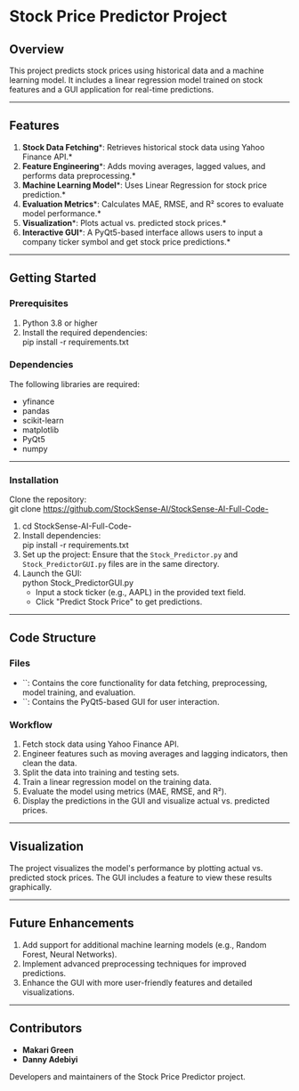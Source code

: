 # **Stock Price Predictor Project**

## **Overview**

This project predicts stock prices using historical data and a machine learning model. It includes a linear regression model trained on stock features and a GUI application for real-time predictions.

---

## **Features**

1. **Stock Data Fetching**\*: Retrieves historical stock data using Yahoo Finance API.\*  
2. **Feature Engineering**\*: Adds moving averages, lagged values, and performs data preprocessing.\*  
3. **Machine Learning Model**\*: Uses Linear Regression for stock price prediction.\*  
4. **Evaluation Metrics**\*: Calculates MAE, RMSE, and R² scores to evaluate model performance.\*  
5. **Visualization**\*: Plots actual vs. predicted stock prices.\*  
6. **Interactive GUI**\*: A PyQt5-based interface allows users to input a company ticker symbol and get stock price predictions.\*

---

## **Getting Started**

### **Prerequisites**

1. Python 3.8 or higher  
2. Install the required dependencies:  
   pip install \-r requirements.txt

### **Dependencies**

The following libraries are required:

* yfinance  
* pandas  
* scikit-learn  
* matplotlib  
* PyQt5  
* numpy

---

### **Installation**

Clone the repository:  
git clone https://github.com/StockSense-AI/StockSense-AI-Full-Code-

1. cd StockSense-AI-Full-Code-  
2. Install dependencies:  
   pip install \-r requirements.txt  
3. Set up the project: Ensure that the `Stock_Predictor.py` and `Stock_PredictorGUI.py` files are in the same directory.  
4. Launch the GUI:  
   python Stock\_PredictorGUI.py  
   * Input a stock ticker (e.g., AAPL) in the provided text field.  
   * Click "Predict Stock Price" to get predictions.

---

## **Code Structure**

### **Files**

* \`\`: Contains the core functionality for data fetching, preprocessing, model training, and evaluation.  
* \`\`: Contains the PyQt5-based GUI for user interaction.

### **Workflow**

1. Fetch stock data using Yahoo Finance API.  
2. Engineer features such as moving averages and lagging indicators, then clean the data.  
3. Split the data into training and testing sets.  
4. Train a linear regression model on the training data.  
5. Evaluate the model using metrics (MAE, RMSE, and R²).  
6. Display the predictions in the GUI and visualize actual vs. predicted prices.

---

## **Visualization**

The project visualizes the model's performance by plotting actual vs. predicted stock prices. The GUI includes a feature to view these results graphically.

---

## **Future Enhancements**

1. Add support for additional machine learning models (e.g., Random Forest, Neural Networks).  
2. Implement advanced preprocessing techniques for improved predictions.  
3. Enhance the GUI with more user-friendly features and detailed visualizations.

---

## **Contributors**

* **Makari Green**  
* **Danny Adebiyi**

Developers and maintainers of the Stock Price Predictor project.

